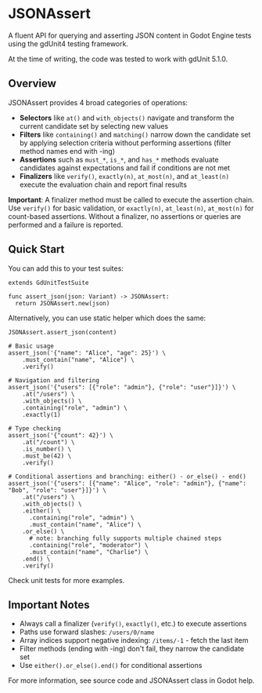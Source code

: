 # JSONAssert

A fluent API for querying and asserting JSON content in Godot Engine tests using the gdUnit4 testing framework.

At the time of writing, the code was tested to work with gdUnit 5.1.0.

## Overview

JSONAssert provides 4 broad categories of operations:

- **Selectors** like `at()` and `with_objects()` navigate and transform the current candidate set by selecting new values
- **Filters** like `containing()` and `matching()` narrow down the candidate set by applying selection criteria without performing assertions (filter method names end with -ing)
- **Assertions** such as `must_*`, `is_*`, and `has_*` methods evaluate candidates against expectations and fail if conditions are not met
- **Finalizers** like `verify()`, `exactly(n)`, `at_most(n)`, and `at_least(n)` execute the evaluation chain and report final results

**Important**: A finalizer method must be called to execute the assertion chain. Use `verify()` for basic validation, or `exactly(n)`, `at_least(n)`, `at_most(n)` for count-based assertions. Without a finalizer, no assertions or queries are performed and a failure is reported.

## Quick Start

You can add this to your test suites:
```gdscript
extends GdUnitTestSuite

func assert_json(json: Variant) -> JSONAssert:
  return JSONAssert.new(json)
```

Alternatively, you can use static helper which does the same:
```gdscript
JSONAssert.assert_json(content)
```

```gdscript
# Basic usage
assert_json('{"name": "Alice", "age": 25}') \
    .must_contain("name", "Alice") \
    .verify()

# Navigation and filtering
assert_json('{"users": [{"role": "admin"}, {"role": "user"}]}') \
    .at("/users") \
    .with_objects() \
    .containing("role", "admin") \
    .exactly(1)

# Type checking
assert_json('{"count": 42}') \
    .at("/count") \
    .is_number() \
    .must_be(42) \
    .verify()

# Conditional assertions and branching: either() - or_else() - end()
assert_json('{"users": [{"name": "Alice", "role": "admin"}, {"name": "Bob", "role": "user"}]}') \
    .at("/users") \
    .with_objects() \
    .either() \
      .containing("role", "admin") \
      .must_contain("name", "Alice") \
    .or_else() \
      # note: branching fully supports multiple chained steps
      .containing("role", "moderator") \
      .must_contain("name", "Charlie") \
    .end() \
    .verify()
```

Check unit tests for more examples.

## Important Notes

- Always call a finalizer (`verify()`, `exactly()`, etc.) to execute assertions
- Paths use forward slashes: `/users/0/name`
- Array indices support negative indexing: `/items/-1` - fetch the last item
- Filter methods (ending with -ing) don't fail, they narrow the candidate set
- Use `either().or_else().end()` for conditional assertions

For more information, see source code and JSONAssert class in Godot help.
